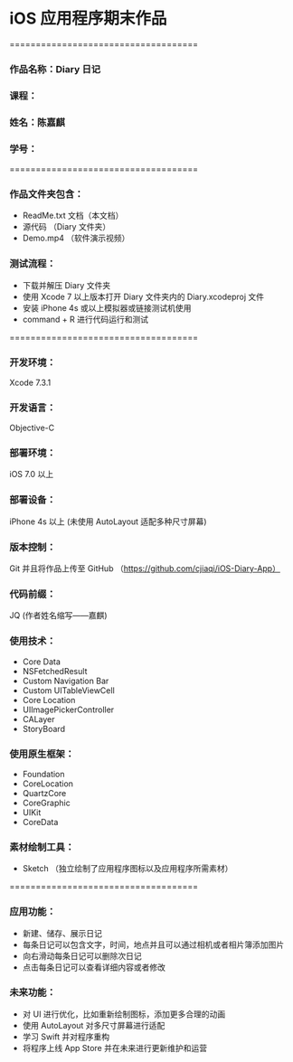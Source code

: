 # iOS 应用程序期末作品

====================================

### 作品名称：Diary 日记

### 课程：

### 姓名：陈嘉麒

### 学号：

====================================

### 作品文件夹包含：

*	ReadMe.txt 文档（本文档）
* 	源代码 （Diary 文件夹）
*	Demo.mp4 （软件演示视频）

### 测试流程：

* 	下载并解压 Diary 文件夹
* 	使用 Xcode 7 以上版本打开 Diary 文件夹内的 Diary.xcodeproj 文件
* 	安装 iPhone 4s 或以上模拟器或链接测试机使用 
* 	command + R 进行代码运行和测试

====================================

### 开发环境：

Xcode 7.3.1

### 开发语言：

Objective-C

### 部署环境：

iOS 7.0 以上

### 部署设备：

iPhone 4s 以上 (未使用 AutoLayout 适配多种尺寸屏幕)

### 版本控制：

Git 并且将作品上传至 GitHub （https://github.com/cjiaqi/iOS-Diary-App）

### 代码前缀：

JQ (作者姓名缩写——嘉麒)

### 使用技术：

* Core Data
* NSFetchedResult
* Custom Navigation Bar
* Custom UITableViewCell
* Core Location
* UIImagePickerController
* CALayer
* StoryBoard

### 使用原生框架：

* Foundation
* CoreLocation
* QuartzCore
* CoreGraphic
* UIKit
* CoreData

### 素材绘制工具：

* Sketch （独立绘制了应用程序图标以及应用程序所需素材）

====================================

### 应用功能：

* 新建、储存、展示日记
* 每条日记可以包含文字，时间，地点并且可以通过相机或者相片簿添加图片
* 向右滑动每条日记可以删除次日记
* 点击每条日记可以查看详细内容或者修改

### 未来功能：

* 对 UI 进行优化，比如重新绘制图标，添加更多合理的动画
* 使用 AutoLayout 对多尺寸屏幕进行适配
* 学习 Swift 并对程序重构
* 将程序上线 App Store 并在未来进行更新维护和运营


